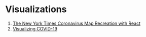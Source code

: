# Visualizations

1. [The New York Times Coronavirus Map Recreation with React](https://github.com/vanessaaleung/corona-map-react)
2. [Visualizing COVID-19](https://github.com/vanessaaleung/visualizations/tree/master/visualizing-covid19)

